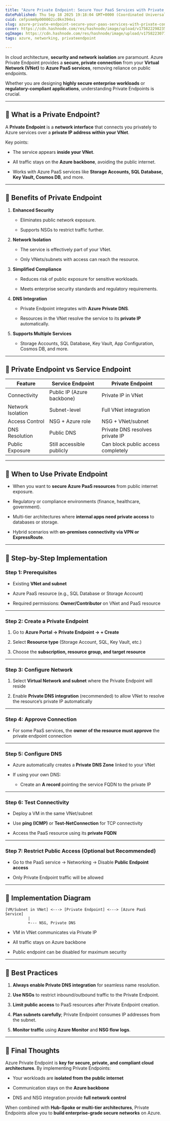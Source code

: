 ```yaml
---
title: "Azure Private Endpoint: Secure Your PaaS Services with Private Connectivity"
datePublished: Thu Sep 18 2025 19:18:04 GMT+0000 (Coordinated Universal Time)
cuid: cmfpsmm9p000002ic0kn394vi
slug: azure-private-endpoint-secure-your-paas-services-with-private-connectivity
cover: https://cdn.hashnode.com/res/hashnode/image/upload/v1758222982350/e24ee87c-e95b-4a99-8f23-6fdde2282725.png
ogImage: https://cdn.hashnode.com/res/hashnode/image/upload/v1758223077341/85953324-7318-4345-adff-83bec32ad36d.png
tags: azure, networking, privateendpoint

---
```


In cloud architecture, **security and network isolation** are paramount. Azure Private Endpoint provides a **secure, private connection** from your **Virtual Network (VNet)** to **Azure PaaS services**, removing reliance on public endpoints.

Whether you are designing **highly secure enterprise workloads** or **regulatory-compliant applications**, understanding Private Endpoints is crucial.

---

## 🔹 What is a Private Endpoint?

A **Private Endpoint** is a **network interface** that connects you privately to Azure services over a **private IP address within your VNet**.

Key points:

* The service appears **inside your VNet**.
    
* All traffic stays on the **Azure backbone**, avoiding the public internet.
    
* Works with Azure PaaS services like **Storage Accounts, SQL Database, Key Vault, Cosmos DB**, and more.
    

---

## 🔹 Benefits of Private Endpoint

1. **Enhanced Security**
    
    * Eliminates public network exposure.
        
    * Supports NSGs to restrict traffic further.
        
2. **Network Isolation**
    
    * The service is effectively part of your VNet.
        
    * Only VNets/subnets with access can reach the resource.
        
3. **Simplified Compliance**
    
    * Reduces risk of public exposure for sensitive workloads.
        
    * Meets enterprise security standards and regulatory requirements.
        
4. **DNS Integration**
    
    * Private Endpoint integrates with **Azure Private DNS**.
        
    * Resources in the VNet resolve the service to its **private IP** automatically.
        
5. **Supports Multiple Services**
    
    * Storage Accounts, SQL Database, Key Vault, App Configuration, Cosmos DB, and more.
        

---

## 🔹 Private Endpoint vs Service Endpoint

| Feature | Service Endpoint | Private Endpoint |
| --- | --- | --- |
| Connectivity | Public IP (Azure backbone) | Private IP in VNet |
| Network Isolation | Subnet-level | Full VNet integration |
| Access Control | NSG + Azure role | NSG + VNet/subnet |
| DNS Resolution | Public DNS | Private DNS resolves private IP |
| Public Exposure | Still accessible publicly | Can block public access completely |

---

## 🔹 When to Use Private Endpoint

* When you want to **secure Azure PaaS resources** from public internet exposure.
    
* Regulatory or compliance environments (finance, healthcare, government).
    
* Multi-tier architectures where **internal apps need private access** to databases or storage.
    
* Hybrid scenarios with **on-premises connectivity via VPN or ExpressRoute**.
    

---

## 🔹 Step-by-Step Implementation

### **Step 1: Prerequisites**

* Existing **VNet and subnet**
    
* Azure PaaS resource (e.g., SQL Database or Storage Account)
    
* Required permissions: **Owner/Contributor** on VNet and PaaS resource
    

---

### **Step 2: Create a Private Endpoint**

1. Go to **Azure Portal → Private Endpoint → + Create**
    
2. Select **Resource type** (Storage Account, SQL, Key Vault, etc.)
    
3. Choose the **subscription, resource group, and target resource**
    

---

### **Step 3: Configure Network**

1. Select **Virtual Network and subnet** where the Private Endpoint will reside
    
2. Enable **Private DNS integration** (recommended) to allow VNet to resolve the resource’s private IP automatically
    

---

### **Step 4: Approve Connection**

* For some PaaS services, the **owner of the resource must approve** the private endpoint connection
    

---

### **Step 5: Configure DNS**

* Azure automatically creates a **Private DNS Zone** linked to your VNet
    
* If using your own DNS:
    
    * Create an **A record** pointing the service FQDN to the private IP
        

---

### **Step 6: Test Connectivity**

* Deploy a VM in the same VNet/subnet
    
* Use **ping (ICMP)** or **Test-NetConnection** for TCP connectivity
    
* Access the PaaS resource using its **private FQDN**
    

---

### **Step 7: Restrict Public Access (Optional but Recommended)**

* Go to the PaaS service → Networking → Disable **Public Endpoint access**
    
* Only Private Endpoint traffic will be allowed
    

---

## 🔹 Implementation Diagram

```plaintext
[VM/Subnet in VNet] <---> [Private Endpoint] <---> [Azure PaaS Service]
          |
          +--- NSG, Private DNS
```

* VM in VNet communicates via Private IP
    
* All traffic stays on Azure backbone
    
* Public endpoint can be disabled for maximum security
    

---

## 🔹 Best Practices

1. **Always enable Private DNS integration** for seamless name resolution.
    
2. **Use NSGs** to restrict inbound/outbound traffic to the Private Endpoint.
    
3. **Limit public access** to PaaS resources after Private Endpoint creation.
    
4. **Plan subnets carefully**; Private Endpoint consumes IP addresses from the subnet.
    
5. **Monitor traffic** using **Azure Monitor** and **NSG flow logs**.
    

---

## 🔹 Final Thoughts

Azure Private Endpoint is **key for secure, private, and compliant cloud architectures**. By implementing Private Endpoints:

* Your workloads are **isolated from the public internet**
    
* Communication stays on the **Azure backbone**
    
* DNS and NSG integration provide **full network control**
    

When combined with **Hub-Spoke or multi-tier architectures**, Private Endpoints allow you to **build enterprise-grade secure networks** on Azure.
